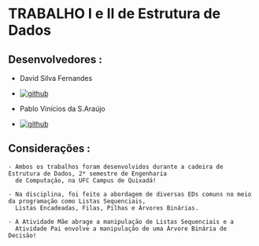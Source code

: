 # TRABALHO I e II de Estrutura de Dados

## Desenvolvedores : 
- David Silva Fernandes
- [![github](https://img.shields.io/badge/GitHub-100000?style=for-the-badge&logo=github&logoColor=white)](https://github.com/sfoDavid)

- Pablo Vinícios da S.Araújo
- [![github](https://img.shields.io/badge/GitHub-100000?style=for-the-badge&logo=github&logoColor=white)](https://github.com/PabloVini28)
## Considerações :

    - Ambos os trabalhos foram desenvolvidos durante a cadeira de Estrutura de Dados, 2* semestre de Engenharia 
      de Computação, na UFC Campus de Quixadá!

    - Na disciplina, foi feito a abordagem de diversas EDs comuns no meio da programação como Listas Sequenciais, 
      Listas Encadeadas, Filas, Pilhas e Árvores Binárias.

    - A Atividade Mãe abrage a manipulação de Listas Sequenciais e a 
      Atividade Pai envolve a manipulação de uma Árvore Binária de Decisão!  
    

